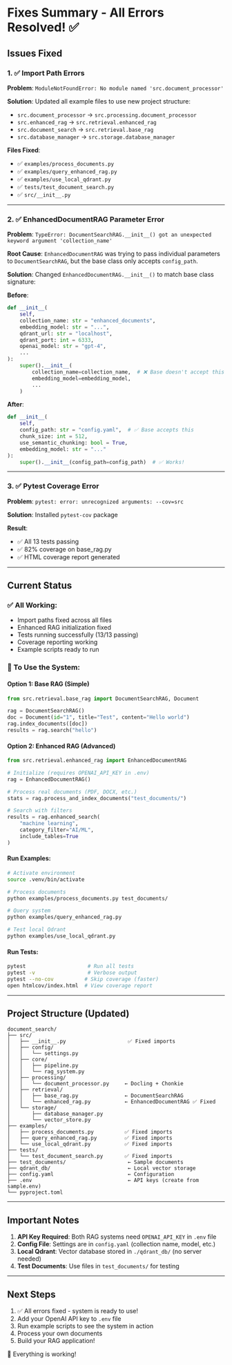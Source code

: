 # Fixes Summary - All Errors Resolved! ✅

## Issues Fixed

### 1. ✅ Import Path Errors
**Problem**: `ModuleNotFoundError: No module named 'src.document_processor'`

**Solution**: Updated all example files to use new project structure:
- `src.document_processor` → `src.processing.document_processor`
- `src.enhanced_rag` → `src.retrieval.enhanced_rag`
- `src.document_search` → `src.retrieval.base_rag`
- `src.database_manager` → `src.storage.database_manager`

**Files Fixed**:
- ✅ `examples/process_documents.py`
- ✅ `examples/query_enhanced_rag.py`
- ✅ `examples/use_local_qdrant.py`
- ✅ `tests/test_document_search.py`
- ✅ `src/__init__.py`

---

### 2. ✅ EnhancedDocumentRAG Parameter Error
**Problem**: `TypeError: DocumentSearchRAG.__init__() got an unexpected keyword argument 'collection_name'`

**Root Cause**: `EnhancedDocumentRAG` was trying to pass individual parameters to `DocumentSearchRAG`, but the base class only accepts `config_path`.

**Solution**: Changed `EnhancedDocumentRAG.__init__()` to match base class signature:

**Before**:
```python
def __init__(
    self,
    collection_name: str = "enhanced_documents",
    embedding_model: str = "...",
    qdrant_url: str = "localhost",
    qdrant_port: int = 6333,
    openai_model: str = "gpt-4",
    ...
):
    super().__init__(
        collection_name=collection_name,  # ❌ Base doesn't accept this
        embedding_model=embedding_model,
        ...
    )
```

**After**:
```python
def __init__(
    self,
    config_path: str = "config.yaml",  # ✅ Base accepts this
    chunk_size: int = 512,
    use_semantic_chunking: bool = True,
    embedding_model: str = "..."
):
    super().__init__(config_path=config_path)  # ✅ Works!
```

---

### 3. ✅ Pytest Coverage Error
**Problem**: `pytest: error: unrecognized arguments: --cov=src`

**Solution**: Installed `pytest-cov` package

**Result**: 
- ✅ All 13 tests passing
- ✅ 82% coverage on base_rag.py
- ✅ HTML coverage report generated

---

## Current Status

### ✅ All Working:
- Import paths fixed across all files
- Enhanced RAG initialization fixed
- Tests running successfully (13/13 passing)
- Coverage reporting working
- Example scripts ready to run

### 📝 To Use the System:

#### Option 1: Base RAG (Simple)
```python
from src.retrieval.base_rag import DocumentSearchRAG, Document

rag = DocumentSearchRAG()
doc = Document(id="1", title="Test", content="Hello world")
rag.index_documents([doc])
results = rag.search("hello")
```

#### Option 2: Enhanced RAG (Advanced)
```python
from src.retrieval.enhanced_rag import EnhancedDocumentRAG

# Initialize (requires OPENAI_API_KEY in .env)
rag = EnhancedDocumentRAG()

# Process real documents (PDF, DOCX, etc.)
stats = rag.process_and_index_documents("test_documents/")

# Search with filters
results = rag.enhanced_search(
    "machine learning",
    category_filter="AI/ML",
    include_tables=True
)
```

#### Run Examples:
```bash
# Activate environment
source .venv/bin/activate

# Process documents
python examples/process_documents.py test_documents/

# Query system
python examples/query_enhanced_rag.py

# Test local Qdrant
python examples/use_local_qdrant.py
```

#### Run Tests:
```bash
pytest                    # Run all tests
pytest -v                 # Verbose output
pytest --no-cov          # Skip coverage (faster)
open htmlcov/index.html  # View coverage report
```

---

## Project Structure (Updated)

```
document_search/
├── src/
│   ├── __init__.py                    ✅ Fixed imports
│   ├── config/
│   │   └── settings.py
│   ├── core/
│   │   ├── pipeline.py
│   │   └── rag_system.py
│   ├── processing/
│   │   └── document_processor.py     ← Docling + Chonkie
│   ├── retrieval/
│   │   ├── base_rag.py               ← DocumentSearchRAG
│   │   └── enhanced_rag.py           ← EnhancedDocumentRAG ✅ Fixed
│   └── storage/
│       ├── database_manager.py
│       └── vector_store.py
├── examples/
│   ├── process_documents.py          ✅ Fixed imports
│   ├── query_enhanced_rag.py         ✅ Fixed imports
│   └── use_local_qdrant.py           ✅ Fixed imports
├── tests/
│   └── test_document_search.py       ✅ Fixed imports
├── test_documents/                    ← Sample documents
├── qdrant_db/                         ← Local vector storage
├── config.yaml                        ← Configuration
├── .env                               ← API keys (create from sample.env)
└── pyproject.toml
```

---

## Important Notes

1. **API Key Required**: Both RAG systems need `OPENAI_API_KEY` in `.env` file
2. **Config File**: Settings are in `config.yaml` (collection name, model, etc.)
3. **Local Qdrant**: Vector database stored in `./qdrant_db/` (no server needed)
4. **Test Documents**: Use files in `test_documents/` for testing

---

## Next Steps

1. ✅ All errors fixed - system is ready to use!
2. Add your OpenAI API key to `.env` file
3. Run example scripts to see the system in action
4. Process your own documents
5. Build your RAG application!

🎉 Everything is working!


